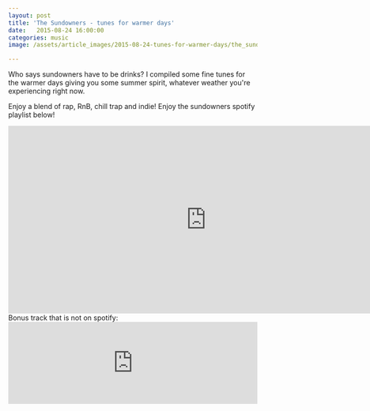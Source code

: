 ```yaml
---
layout: post
title: 'The Sundowners - tunes for warmer days'
date:   2015-08-24 16:00:00
categories: music
image: /assets/article_images/2015-08-24-tunes-for-warmer-days/the_sundowners.jpg

---
```


Who says sundowners have to be drinks? I compiled some fine tunes for the warmer days giving you some summer spirit, whatever weather you're experiencing right now.

Enjoy a blend of rap, RnB, chill trap and indie! Enjoy the sundowners spotify playlist below!

<!--more-->


<iframe src="https://embed.spotify.com/?uri=spotify%3Auser%3Aweggerockt%3Aplaylist%3A2MBPVhluEaOPRg1cs8XUBY" width="800" height="380" frameborder="0" allowtransparency="true"></iframe>

<br />
Bonus track that is not on spotify:

<iframe width="100%" height="166" scrolling="no" frameborder="no" src="https://w.soundcloud.com/player/?url=https%3A//api.soundcloud.com/tracks/217046657&amp;color=ff5500&amp;auto_play=false&amp;hide_related=false&amp;show_comments=true&amp;show_user=true&amp;show_reposts=false"></iframe>